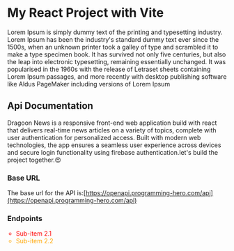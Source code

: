 # My React Project with Vite

Lorem Ipsum is simply dummy text of the printing and typesetting industry. Lorem Ipsum has been the industry's standard dummy text ever since the 1500s, when an unknown printer took a galley of type and scrambled it to make a type specimen book. It has survived not only five centuries, but also the leap into electronic typesetting, remaining essentially unchanged. It was popularised in the 1960s with the release of Letraset sheets containing Lorem Ipsum passages, and more recently with desktop publishing software like Aldus PageMaker including versions of Lorem Ipsum

## Api Documentation

Dragoon News is a responsive front-end web application build with react that delivers real-time news articles on a variety of topics, complete with user authentication for personalized access. Built with modern web technologies, the app ensures a seamless user experience across devices and secure login functionality using firebase authentication.let's build the project together.😍

### Base URL 
The base url for the API is:[https://openapi.programming-hero.com/api](https://openapi.programming-hero.com/api)

### Endpoints

 <ul style="list-style-type: circle; padding-left: 20px;">
      <li style="color: red;">Sub-item 2.1</li>
      <li style="color: orange;">Sub-item 2.2</li>
    </ul>

<img >

<vidoe >
